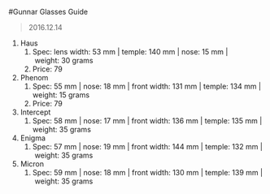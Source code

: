 #Gunnar Glasses Guide
> 2016.12.14

1. Haus
   1. Spec: lens width: 53 mm | temple: 140 mm | nose: 15 mm | weight: 30 grams
   2. Price: 79
2. Phenom
   1. Spec: 55 mm | nose: 18 mm | front width: 131 mm | temple: 134 mm | weight: 15 grams
   2. Price: 79
3. Intercept
   1. Spec: 58 mm | nose: 17 mm | front width: 136 mm | temple: 135 mm | weight: 35 grams
4. Enigma
   1. Spec: 57 mm | nose: 19 mm | front width: 144 mm | temple: 132 mm | weight: 35 grams
5. Micron
   1. Spec: 59 mm | nose: 18 mm | front width: 130 mm | temple: 139 mm | weight: 35 grams
